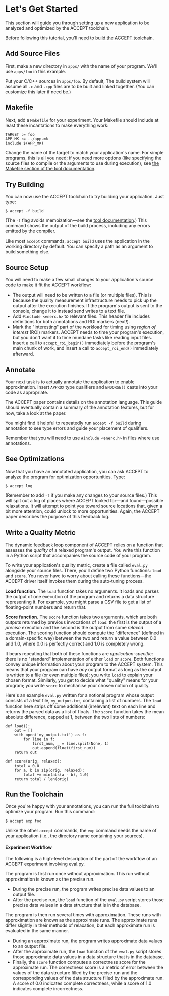 # Let's Get Started

This section will guide you through setting up a new application to be analyzed and optimized by the ACCEPT toolchain.

Before following this tutorial, you'll need to [build the ACCEPT toolchain](index.md#building).

## Add Source Files

First, make a new directory in `apps/` with the name of your program. We'll use `apps/foo` in this example.

Put your C/C++ sources in `apps/foo`. By default, The build system will assume
all `.c` and `.cpp` files are to be built and linked together. (You can
customize this later if need be.)

## Makefile

Next, add a `Makefile` for your experiment. Your Makefile should include at least these incantations to make everything work:

    TARGET := foo
    APP_MK := ../app.mk
    include $(APP_MK)

Change the name of the target to match your application's name. For simple programs, this is all you need; if you need more options (like specifying the source files to compile or the arguments to use during execution), see [the Makefile section of the tool documentation](cli.md#Makefile).

## Try Building

You can now use the ACCEPT toolchain to try building your application. Just type:

    $ accept -f build

(The `-f` flag avoids memoization—see the [tool documentation](cli.md).) This command shows the output of the build process, including any errors emitted by the compiler.

Like most `accept` commands, `accept build` uses the application in the working directory by default. You can specify a path as an argument to build something else.

## Source Setup

You will need to make a few small changes to your application's source code to make it fit the ACCEPT workflow:

* The output will need to be written to a file (or multiple files). This is because the quality measurement infrastructure needs to pick up the output after the execution finishes. If the program's output is sent to the console, change it to instead send writes to a text file.
* Add `#include <enerc.h>` to relevant files. This header file includes definitions for both annotations and ROI markers (next!).
* Mark the "interesting" part of the workload for timing using *region of interest* (ROI) markers. ACCEPT needs to time your program's execution, but you don't want it to time mundane tasks like reading input files. Insert a call to `accept_roi_begin()` immediately before the program's main chunk of work, and insert a call to `accept_roi_end()` immediately afterward.

## Annotate

Your next task is to actually annotate the application to enable approximation.
Insert `APPROX` type qualifiers and `ENDORSE()` casts into your code as appropriate.

The ACCEPT paper contains details on the annotation language. This guide should eventually contain a summary of the annotation features, but for now, take a look at the paper.

You might find it helpful to repeatedly run `accept -f build` during annotation to see type errors and guide your placement of qualifiers.

Remember that you will need to use `#include <enerc.h>` in files where use annotations.

## See Optimizations

Now that you have an annotated application, you can ask ACCEPT to analyze the program for optimization opportunities. Type:

    $ accept log

(Remember to add `-f` if you make any changes to your source files.) This will spit out a log of places where ACCEPT looked for—and found—possible relaxations. It will attempt to point you toward source locations that, given a bit more attention, could unlock to more opportunities. Again, the ACCEPT paper describes the purpose of this feedback log.

## Write a Quality Metric

The dynamic feedback loop component of ACCEPT relies on a function that assesses the *quality* of a relaxed program's output. You write this function in a Python script that accompanies the source code of your program.

To write your application's quality metric, create a file called `eval.py` alongside your source files. There, you'll define two Python functions: `load` and `score`. You never have to worry about calling these functions—the ACCEPT driver itself invokes them during the auto-tuning process.

**Load function.** The `load` function takes no arguments. It loads and parses the output of one execution of the program and returns a data structure representing it. For example, you might parse a CSV file to get a list of floating-point numbers and return that.

**Score function.** The `score` function takes two arguments, which are both outputs returned by previous invocations of `load`: the first is the output of a *precise* execution and the second is the output from some *relaxed* execution. The scoring function should compute the "difference" (defined in a domain-specific way) between the two and return a value between 0.0 and 1.0, where 0.0 is perfectly correct and 1.0 is completely wrong.

It bears repeating that both of these functions are *application-specific*: there is no "standard" implementation of either `load` or `score`. Both functions convey unique information about your program to the ACCEPT system. This means that your program can have *any* output format as long as the output is written to a file (or even multiple files); you write `load` to explain your chosen format. Similarly, you get to decide what "quality" means for your program; you write `score` to mechanise your chosen notion of quality.

Here's an example `eval.py` written for a notional program whose output consists of a text file, `my_output.txt`, containing a list of numbers. The `load` function here strips off some additional (irrelevant) text on each line and returns the parsed data as a list of floats. The `score` function takes the mean absolute difference, capped at 1, between the two lists of numbers:

    def load():
        out = []
        with open('my_output.txt') as f:
            for line in f:
                first_num, _ = line.split(None, 1)
                out.append(float(first_num))
        return out

    def score(orig, relaxed):
        total = 0.0
        for a, b in zip(orig, relaxed):
            total += min(abs(a - b), 1.0)
        return total / len(orig)

## Run the Toolchain

Once you're happy with your annotations, you can run the full toolchain to optimize your program. Run this command:

    $ accept exp foo

Unlike the other `accept` commands, the `exp` command needs the name of your application (i.e., the directory name containing your sources).

#### Experiment Workflow

The following is a high-level description of the part of the workflow of an ACCEPT experiment involving eval.py.


The program is first run once without approximation. This run without approximation is known as the precise run.

* During the precise run, the program writes precise data values to an output file.
* After the precise run, the `load` function of the `eval.py` script stores those precise data values in a data structure that is in the database.

The program is then run several times with approximation. These runs with approximation are known as the approximate runs. The approximate runs differ slightly in their methods of relaxation, but each approximate run is evaluated in the same manner.

* During an approximate run, the program writes approximate data values to an output file.
* After the approximate run, the `load` function of the `eval.py` script stores those approximate data values in a data structure that is in the database.
* Finally, the `score` function computes a correctness score for the approximate run. The correctness score is a metric of error between the values of the data structure filled by the precise run and the corresponding values of the data structure filled by the approximate run. A score of 0.0 indicates complete correctness, while a score of 1.0 indicates complete incorrectness.
